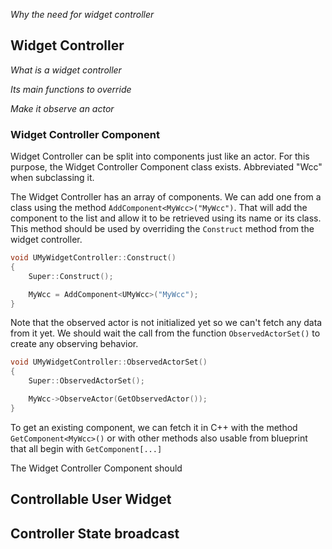 *Why the need for widget controller*

## Widget Controller

*What is a widget controller*

*Its main functions to override*

*Make it observe an actor*

### Widget Controller Component

Widget Controller can be split into components just like an actor.
For this purpose, the Widget Controller Component class exists.
Abbreviated "Wcc" when subclassing it.

The Widget Controller has an array of components.
We can add one from a class using the method `AddComponent<MyWcc>("MyWcc")`.
That will add the component to the list and allow it to be retrieved using its name or its class.
This method should be used by overriding the `Construct` method from the widget controller.

```cpp
void UMyWidgetController::Construct()
{
	Super::Construct();

	MyWcc = AddComponent<UMyWcc>("MyWcc");
}
```

Note that the observed actor is not initialized yet so we can't fetch any data from it yet.
We should wait the call from the function `ObservedActorSet()` to create any observing behavior.

```cpp
void UMyWidgetController::ObservedActorSet()
{
	Super::ObservedActorSet();

	MyWcc->ObserveActor(GetObservedActor());
}
```

To get an existing component, we can fetch it in C++ with the method `GetComponent<MyWcc>()` or with other methods also usable from blueprint that all begin with `GetComponent[...]`

The Widget Controller Component should 

## Controllable User Widget


## Controller State broadcast

